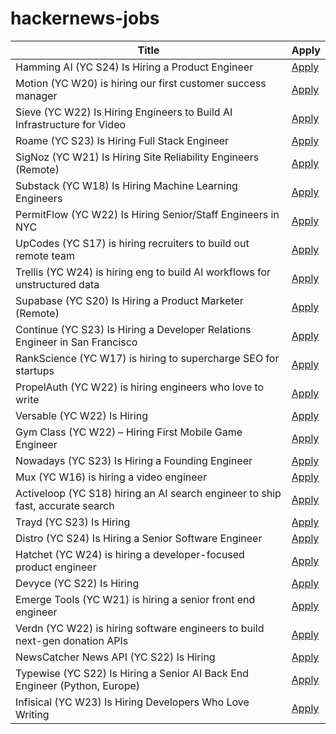 # hackernews-jobs

<!-- table start -->

| Title | Apply |
|-------|-----|
| Hamming AI (YC S24) Is Hiring a Product Engineer | [Apply](https://www.ycombinator.com/companies/hamming-ai/jobs/XTCQPuO-product-engineer) |
| Motion (YC W20) is hiring our first customer success manager | [Apply](https://jobs.ashbyhq.com/motion/f1a2ebd8-c390-4d23-89e7-519979f4630b?utm_source=hn) |
| Sieve (YC W22) Is Hiring Engineers to Build AI Infrastructure for Video | [Apply](https://www.sievedata.com/) |
| Roame (YC S23) Is Hiring Full Stack Engineer | [Apply](https://www.ycombinator.com/companies/roame/jobs/J6cqHa6-lead-full-stack-engineer) |
| SigNoz (YC W21) Is Hiring Site Reliability Engineers (Remote) | [Apply](https://www.ycombinator.com/companies/signoz/jobs/xjv10eq-site-reliability-engineer-remote-india-eu) |
| Substack (YC W18) Is Hiring Machine Learning Engineers | [Apply](https://grnh.se/d034f1ba5us) |
| PermitFlow (YC W22) Is Hiring Senior/Staff Engineers in NYC | [Apply](https://jobs.ashbyhq.com/permitflow?departmentId=d33195eb-8978-4439-abc6-5a8a072de808) |
| UpCodes (YC S17) is hiring recruiters to build out remote team | [Apply](https://up.codes/careers?utm_source=HN) |
| Trellis (YC W24) is hiring eng to build AI workflows for unstructured data | [Apply](https://www.ycombinator.com/companies/trellis/jobs/1ypWafM-founding-engineer-full-time-backend-ml-infra) |
| Supabase (YC S20) Is Hiring a Product Marketer (Remote) | [Apply](https://jobs.ashbyhq.com/supabase/8d022981-842c-40b1-bb04-3a42632bac16) |
| Continue (YC S23) Is Hiring a Developer Relations Engineer in San Francisco | [Apply](https://www.ycombinator.com/companies/continue/jobs/il3YrJC-developer-relations-engineer) |
| RankScience (YC W17) is hiring to supercharge SEO for startups | [Apply](https://remotejobs.org/companies/rankscience-remote-jobs) |
| PropelAuth (YC W22) is hiring engineers who love to write | [Apply](https://www.ycombinator.com/companies/propelauth/jobs/pLMnFlZ-technical-content-creator) |
| Versable (YC W22) Is Hiring | [Apply](https://www.ycombinator.com/companies/versable/jobs/LeJtyhJ-senior-engineer) |
| Gym Class (YC W22) – Hiring First Mobile Game Engineer | [Apply](https://www.ycombinator.com/companies/gym-class-by-irl-studios/jobs/BigNKT1-mobile-game-engineer-senior-staff-principal) |
| Nowadays (YC S23) Is Hiring a Founding Engineer | [Apply](https://www.ycombinator.com/companies/nowadays) |
| Mux (YC W16) is hiring a video engineer | [Apply](https://www.mux.com/jobs?job=video) |
| Activeloop (YC S18) hiring an AI search engineer to ship fast, accurate search | [Apply](https://www.ycombinator.com/companies/activeloop/jobs/RQYMSP1-ai-search-engineer) |
| Trayd (YC S23) Is Hiring | [Apply](https://buildtrayd.notion.site/Part-time-Product-Designer-20-hrs-week-2c30587405df4edc9f24f714922105d9) |
| Distro (YC S24) Is Hiring a Senior Software Engineer | [Apply](https://www.ycombinator.com/companies/distro/jobs/nZB8oET-senior-software-engineer) |
| Hatchet (YC W24) is hiring a developer-focused product engineer | [Apply](https://www.ycombinator.com/companies/hatchet-2/jobs/eopXhc4-product-engineer) |
| Devyce (YC S22) Is Hiring | [Apply](https://www.ycombinator.com/companies/devyce/jobs/07JsyBp-senior-business-development-manager) |
| Emerge Tools (YC W21) is hiring a senior front end engineer | [Apply](https://www.emergetools.com/careers/jobs/senior-frontend-engineer) |
| Verdn (YC W22) is hiring software engineers to build next-gen donation APIs | [Apply](https://www.ycombinator.com/companies/verdn/jobs/aGevsKd-full-stack-engineer) |
| NewsCatcher News API (YC S22) Is Hiring | [Apply](https://www.newscatcherapi.com/careers) |
| Typewise (YC S22) Is Hiring a Senior AI Back End Engineer (Python, Europe) | [Apply](https://www.ycombinator.com/companies/typewise/jobs/NH0WiMZ-senior-backend-engineer-f-m-x) |
| Infisical (YC W23) Is Hiring Developers Who Love Writing | [Apply](https://www.ycombinator.com/companies/infisical/jobs/snlbWtr-technical-content-marketer) |

<!-- table end -->
